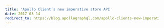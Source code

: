```yaml
---
title: 'Apollo Client’s new imperative store API'
date: 2017-03-14
redirect_to: https://blog.apollographql.com/apollo-clients-new-imperative-store-api-6cb69318a1e3
---
```

